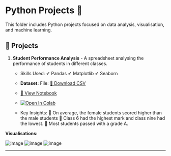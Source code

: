 # Python Projects 🐍

This folder includes Python projects focused on data analysis, visualisation, and machine learning.

## 🔹 Projects
1. **Student Performance Analysis** - A spreadsheet analysing the performance of students in different classes. 

    - Skills Used:
     ✔ Pandas
     ✔ Matplotlib
     ✔ Seaborn
     
   - **Dataset:**  File: [📂 Download CSV](./student(in).csv)
   - [📂 View Notebook](https://github.com/amnah-b/Amnah-JustITPortfolio2025/blob/main/Python_Projects/student.ipynb)
   - [![Open In Colab](https://colab.research.google.com/assets/colab-badge.svg)](https://colab.research.google.com/github/YOUR_GITHUB_USERNAME/Bootcamp-Portfolio-2025/blob/main/Python_Projects/student.ipynb)


   - Key Insights:
     🔹 On average, the female students scored higher than the male students
     🔹 Class 6 had the highest mark and class nine had the lowest.
     🔹 Most students passed with a grade A. 


**Visualisations:**

![image](https://github.com/user-attachments/assets/c0572ffe-e7d8-41a2-8632-4c7a1d726ae5)
![image](https://github.com/user-attachments/assets/49219209-b1b1-4479-bd0a-56761a10757c)
![image](https://github.com/user-attachments/assets/c040a792-462d-420a-9cb8-50ec1848c3e0)



---

